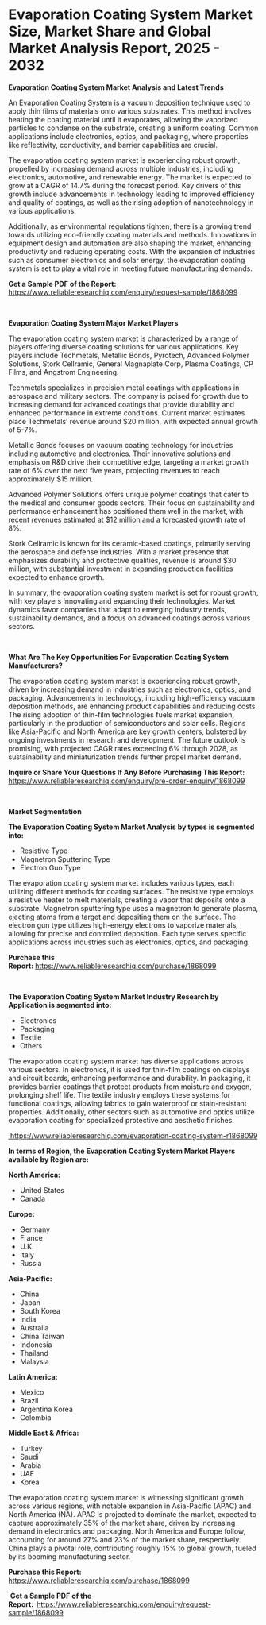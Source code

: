 <p><h1>Evaporation Coating System Market Size, Market Share and Global Market Analysis Report, 2025 - 2032</h1></p><p><strong>Evaporation Coating System Market Analysis and Latest Trends</strong></p>
<p><p>An Evaporation Coating System is a vacuum deposition technique used to apply thin films of materials onto various substrates. This method involves heating the coating material until it evaporates, allowing the vaporized particles to condense on the substrate, creating a uniform coating. Common applications include electronics, optics, and packaging, where properties like reflectivity, conductivity, and barrier capabilities are crucial. </p><p>The evaporation coating system market is experiencing robust growth, propelled by increasing demand across multiple industries, including electronics, automotive, and renewable energy. The market is expected to grow at a CAGR of 14.7% during the forecast period. Key drivers of this growth include advancements in technology leading to improved efficiency and quality of coatings, as well as the rising adoption of nanotechnology in various applications. </p><p>Additionally, as environmental regulations tighten, there is a growing trend towards utilizing eco-friendly coating materials and methods. Innovations in equipment design and automation are also shaping the market, enhancing productivity and reducing operating costs. With the expansion of industries such as consumer electronics and solar energy, the evaporation coating system is set to play a vital role in meeting future manufacturing demands.</p></p>
<p><strong>Get a Sample PDF of the Report:&nbsp;</strong> <a href="https://www.reliableresearchiq.com/enquiry/request-sample/1868099?utm_campaign=3308&utm_medium=2&utm_source=Github&utm_content=ia&utm_term=12042025&utm_id=evaporation-coating-system">https://www.reliableresearchiq.com/enquiry/request-sample/1868099</a></p>
<p>&nbsp;</p>
<p><strong>Evaporation Coating System Major Market Players</strong></p>
<p><p>The evaporation coating system market is characterized by a range of players offering diverse coating solutions for various applications. Key players include Techmetals, Metallic Bonds, Pyrotech, Advanced Polymer Solutions, Stork Cellramic, General Magnaplate Corp, Plasma Coatings, CP Films, and Angstrom Engineering.</p><p>Techmetals specializes in precision metal coatings with applications in aerospace and military sectors. The company is poised for growth due to increasing demand for advanced coatings that provide durability and enhanced performance in extreme conditions. Current market estimates place Techmetals’ revenue around $20 million, with expected annual growth of 5-7%.</p><p>Metallic Bonds focuses on vacuum coating technology for industries including automotive and electronics. Their innovative solutions and emphasis on R&D drive their competitive edge, targeting a market growth rate of 6% over the next five years, projecting revenues to reach approximately $15 million.</p><p>Advanced Polymer Solutions offers unique polymer coatings that cater to the medical and consumer goods sectors. Their focus on sustainability and performance enhancement has positioned them well in the market, with recent revenues estimated at $12 million and a forecasted growth rate of 8%.</p><p>Stork Cellramic is known for its ceramic-based coatings, primarily serving the aerospace and defense industries. With a market presence that emphasizes durability and protective qualities, revenue is around $30 million, with substantial investment in expanding production facilities expected to enhance growth.</p><p>In summary, the evaporation coating system market is set for robust growth, with key players innovating and expanding their technologies. Market dynamics favor companies that adapt to emerging industry trends, sustainability demands, and a focus on advanced coatings across various sectors.</p></p>
<p>&nbsp;</p>
<p><strong>What Are The Key Opportunities For Evaporation Coating System Manufacturers?</strong></p>
<p><p>The evaporation coating system market is experiencing robust growth, driven by increasing demand in industries such as electronics, optics, and packaging. Advancements in technology, including high-efficiency vacuum deposition methods, are enhancing product capabilities and reducing costs. The rising adoption of thin-film technologies fuels market expansion, particularly in the production of semiconductors and solar cells. Regions like Asia-Pacific and North America are key growth centers, bolstered by ongoing investments in research and development. The future outlook is promising, with projected CAGR rates exceeding 6% through 2028, as sustainability and miniaturization trends further propel market demand.</p></p>
<p><strong>Inquire or Share Your Questions If Any Before Purchasing This Report:</strong> <a href="https://www.reliableresearchiq.com/enquiry/pre-order-enquiry/1868099?utm_campaign=3308&utm_medium=2&utm_source=Github&utm_content=ia&utm_term=12042025&utm_id=evaporation-coating-system">https://www.reliableresearchiq.com/enquiry/pre-order-enquiry/1868099</a></p>
<p>&nbsp;</p>
<p><strong>Market Segmentation</strong></p>
<p><strong>The Evaporation Coating System Market Analysis by types is segmented into:</strong></p>
<p><ul><li>Resistive Type</li><li>Magnetron Sputtering Type</li><li>Electron Gun Type</li></ul></p>
<p><p>The evaporation coating system market includes various types, each utilizing different methods for coating surfaces. The resistive type employs a resistive heater to melt materials, creating a vapor that deposits onto a substrate. Magnetron sputtering type uses a magnetron to generate plasma, ejecting atoms from a target and depositing them on the surface. The electron gun type utilizes high-energy electrons to vaporize materials, allowing for precise and controlled deposition. Each type serves specific applications across industries such as electronics, optics, and packaging.</p></p>
<p><strong>Purchase this Report:&nbsp;</strong><a href="https://www.reliableresearchiq.com/purchase/1868099?utm_campaign=3308&utm_medium=2&utm_source=Github&utm_content=ia&utm_term=12042025&utm_id=evaporation-coating-system">https://www.reliableresearchiq.com/purchase/1868099</a></p>
<p>&nbsp;</p>
<p><strong>The Evaporation Coating System Market Industry Research by Application is segmented into:</strong></p>
<p><ul><li>Electronics</li><li>Packaging</li><li>Textile</li><li>Others</li></ul></p>
<p><p>The evaporation coating system market has diverse applications across various sectors. In electronics, it is used for thin-film coatings on displays and circuit boards, enhancing performance and durability. In packaging, it provides barrier coatings that protect products from moisture and oxygen, prolonging shelf life. The textile industry employs these systems for functional coatings, allowing fabrics to gain waterproof or stain-resistant properties. Additionally, other sectors such as automotive and optics utilize evaporation coating for specialized protective and aesthetic finishes.</p></p>
<p><a href="https://www.reliableresearchiq.com/evaporation-coating-system-r1868099?utm_campaign=3308&utm_medium=2&utm_source=Github&utm_content=ia&utm_term=12042025&utm_id=evaporation-coating-system">&nbsp;https://www.reliableresearchiq.com/evaporation-coating-system-r1868099</a></p>
<p><strong>In terms of Region, the Evaporation Coating System Market Players available by Region are:</strong></p>
<p>
    <p> <strong> North America: </strong>
        <ul>
            <li>United States</li>
            <li>Canada</li>
        </ul>
        </p> 
    <p> <strong> Europe: </strong>
        <ul>
            <li>Germany</li>
            <li>France</li>
            <li>U.K.</li>
            <li>Italy</li>
            <li>Russia</li>
        </ul>
        </p> 
    <p> <strong> Asia-Pacific: </strong>
        <ul>
            <li>China</li>
            <li>Japan</li>
            <li>South Korea</li>
            <li>India</li>
            <li>Australia</li>
            <li>China Taiwan</li>
            <li>Indonesia</li>
            <li>Thailand</li>
            <li>Malaysia</li>
        </ul>
        </p> 
    <p> <strong> Latin America: </strong>
        <ul>
            <li>Mexico</li>
            <li>Brazil</li>
            <li>Argentina Korea</li>
            <li>Colombia</li>
        </ul>
        </p> 
    <p> <strong> Middle East & Africa: </strong>
        <ul>
            <li>Turkey</li>
            <li>Saudi</li>
            <li>Arabia</li>
            <li>UAE</li>
            <li>Korea</li>
        </ul>
    </p>
    </p>
<p><p>The evaporation coating system market is witnessing significant growth across various regions, with notable expansion in Asia-Pacific (APAC) and North America (NA). APAC is projected to dominate the market, expected to capture approximately 35% of the market share, driven by increasing demand in electronics and packaging. North America and Europe follow, accounting for around 27% and 23% of the market share, respectively. China plays a pivotal role, contributing roughly 15% to global growth, fueled by its booming manufacturing sector.</p></p>
<p><strong>Purchase this Report: </strong><a href="https://www.reliableresearchiq.com/purchase/1868099?utm_campaign=3308&utm_medium=2&utm_source=Github&utm_content=ia&utm_term=12042025&utm_id=evaporation-coating-system">https://www.reliableresearchiq.com/purchase/1868099</a></p>
<p>&nbsp;<strong>Get a Sample PDF of the Report:&nbsp;&nbsp;</strong><a href="https://www.reliableresearchiq.com/enquiry/request-sample/1868099?utm_campaign=3308&utm_medium=2&utm_source=Github&utm_content=ia&utm_term=12042025&utm_id=evaporation-coating-system">https://www.reliableresearchiq.com/enquiry/request-sample/1868099</a></p>
<p><strong></strong></p>
<p><p></p><p></p><p></p></p>